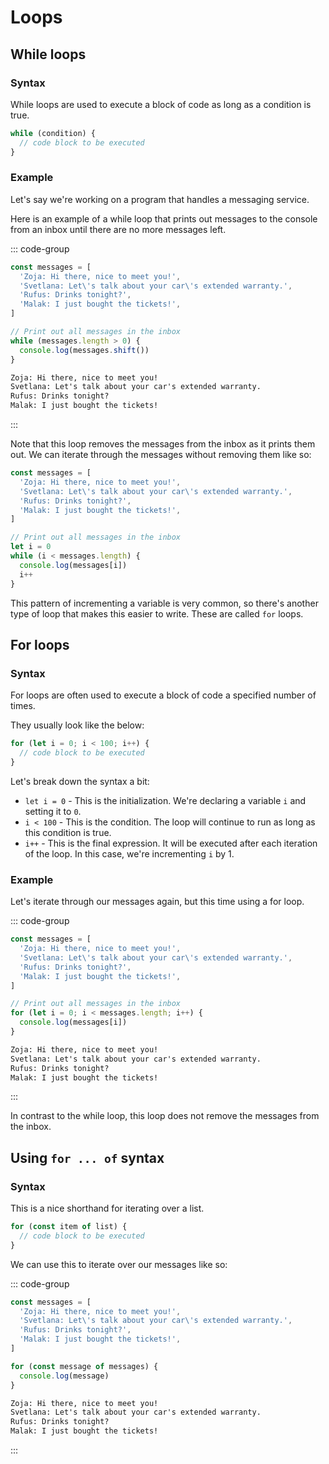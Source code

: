 # Loops

## While loops

### Syntax

While loops are used to execute a block of code as long as a condition is true.

```js
while (condition) {
  // code block to be executed
}
```

### Example

Let's say we're working on a program that handles a messaging service.

Here is an example of a while loop that prints out messages to the console from an inbox until there are no more messages left.

::: code-group

```js
const messages = [
  'Zoja: Hi there, nice to meet you!',
  'Svetlana: Let\'s talk about your car\'s extended warranty.',
  'Rufus: Drinks tonight?',
  'Malak: I just bought the tickets!',
]

// Print out all messages in the inbox
while (messages.length > 0) {
  console.log(messages.shift())
}
```

```txt [output]
Zoja: Hi there, nice to meet you!
Svetlana: Let's talk about your car's extended warranty.
Rufus: Drinks tonight?
Malak: I just bought the tickets!
```

:::

Note that this loop removes the messages from the inbox as it prints them out. We can iterate through the messages without removing them like so:

```js
const messages = [
  'Zoja: Hi there, nice to meet you!',
  'Svetlana: Let\'s talk about your car\'s extended warranty.',
  'Rufus: Drinks tonight?',
  'Malak: I just bought the tickets!',
]

// Print out all messages in the inbox
let i = 0
while (i < messages.length) {
  console.log(messages[i])
  i++
}
```

This pattern of incrementing a variable is very common, so there's another type of loop that makes this easier to write. These are called `for` loops.

## For loops

### Syntax

For loops are often used to execute a block of code a specified number of times.

They usually look like the below:

```js
for (let i = 0; i < 100; i++) {
  // code block to be executed
}
```

Let's break down the syntax a bit:

- `let i = 0` - This is the initialization. We're declaring a variable `i` and setting it to `0`.
- `i < 100` - This is the condition. The loop will continue to run as long as this condition is true.
- `i++` - This is the final expression. It will be executed after each iteration of the loop. In this case, we're incrementing `i` by 1.

### Example

Let's iterate through our messages again, but this time using a for loop.

::: code-group

```js
const messages = [
  'Zoja: Hi there, nice to meet you!',
  'Svetlana: Let\'s talk about your car\'s extended warranty.',
  'Rufus: Drinks tonight?',
  'Malak: I just bought the tickets!',
]

// Print out all messages in the inbox
for (let i = 0; i < messages.length; i++) {
  console.log(messages[i])
}
```

```txt [output]
Zoja: Hi there, nice to meet you!
Svetlana: Let's talk about your car's extended warranty.
Rufus: Drinks tonight?
Malak: I just bought the tickets!
```

:::

In contrast to the while loop, this loop does not remove the messages from the inbox.

## Using `for ... of` syntax

### Syntax

This is a nice shorthand for iterating over a list.

```js
for (const item of list) {
  // code block to be executed
}
```

We can use this to iterate over our messages like so:

::: code-group

```js
const messages = [
  'Zoja: Hi there, nice to meet you!',
  'Svetlana: Let\'s talk about your car\'s extended warranty.',
  'Rufus: Drinks tonight?',
  'Malak: I just bought the tickets!',
]

for (const message of messages) {
  console.log(message)
}
```

```txt [output]
Zoja: Hi there, nice to meet you!
Svetlana: Let's talk about your car's extended warranty.
Rufus: Drinks tonight?
Malak: I just bought the tickets!
```

:::
